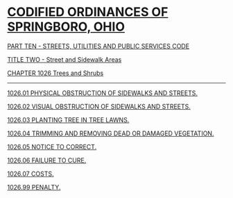 [CODIFIED ORDINANCES OF SPRINGBORO, OHIO](index.html)
=====================================================

[PART TEN - STREETS, UTILITIES AND PUBLIC SERVICES CODE](407fa412.html)

[TITLE TWO - Street and Sidewalk Areas](409ca412.html)

[CHAPTER 1026 Trees and Shrubs](410aa412.html)

* * * * *

[1026.01 PHYSICAL OBSTRUCTION OF SIDEWALKS AND STREETS.](411da412.html)

[1026.02 VISUAL OBSTRUCTION OF SIDEWALKS AND STREETS.](4121a412.html)

[1026.03 PLANTING TREE IN TREE LAWNS.](4124a412.html)

[1026.04 TRIMMING AND REMOVING DEAD OR DAMAGED
VEGETATION.](4128a412.html)

[1026.05 NOTICE TO CORRECT.](412ca412.html)

[1026.06 FAILURE TO CURE.](412fa412.html)

[1026.07 COSTS.](4132a412.html)

[1026.99 PENALTY.](4135a412.html)
